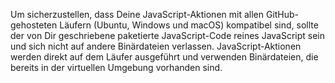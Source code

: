 Um sicherzustellen, dass Deine JavaScript-Aktionen mit allen GitHub-gehosteten Läufern (Ubuntu, Windows und macOS) kompatibel sind, sollte der von Dir geschriebene paketierte JavaScript-Code reines JavaScript sein und sich nicht auf andere Binärdateien verlassen. JavaScript-Aktionen werden direkt auf dem Läufer ausgeführt und verwenden Binärdateien, die bereits in der virtuellen Umgebung vorhanden sind.

